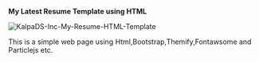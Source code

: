 **My Latest Resume Template using HTML**

![KalpaDS-Inc-My-Resume-HTML-Template](https://github.com/KalpaDS/My-Resume-HTML/assets/48196616/4fb1ce29-1217-48c4-b049-0619e401993f)

This is a simple web page using Html,Bootstrap,Themify,Fontawsome and Particlejs etc.
